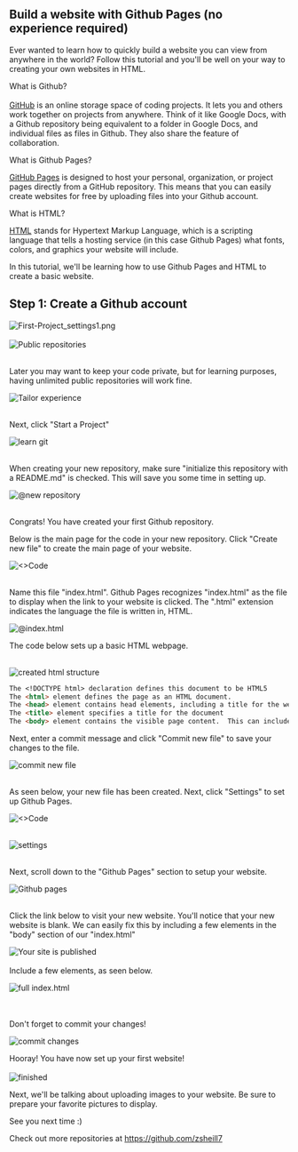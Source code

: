 ## Build a website with Github Pages (no experience required)

Ever wanted to learn how to quickly build a website you can view from anywhere in the world?  Follow this tutorial and you'll be well on your way to creating your own websites in HTML.  

What is Github? <br><br>
 <a href="github.com">GitHub</a> is an online storage space of coding projects.  It lets you and others work together on projects from anywhere.  Think of it like Google Docs, with a Github repository being equivalent to a folder in Google Docs, and individual files as files in Github.  They also share the feature of collaboration. 
 
 What is Github Pages?
 
 <a href="https://pages.github.com/">GitHub Pages</a> is designed to host your personal, organization, or project pages directly from a GitHub repository. This means that you can easily create websites for free by uploading files into your Github account. 
 
 What is HTML? 
 
 <a href="http://www.w3schools.com/html/">HTML</a> stands for Hypertext Markup Language, which is a scripting language that tells a hosting service (in this case Github Pages) what fonts, colors, and graphics your website will include. 
 
 In this tutorial, we'll be learning how to use Github Pages and HTML to create a basic website.
 
 ## Step 1: Create a Github account

![First-Project_settings1.png](1.png)
<br>
<br>
![Public repositories](2.png)
<br>
<br>


Later you may want to keep your code private, but for learning purposes, having unlimited public repositories will work fine. 



![Tailor experience](3.png)
<br>
<br>


Next, click "Start a Project"



![learn git](4.png)
<br>
<br>


When creating your new repository, make sure "initialize this repository with a README.md" is checked.  This will save you some time in setting up. 



![@new repository](5.png)
<br>
<br>


Congrats!  You have created your first Github repository.  

Below is the main page for the code in your new repository.  Click "Create new file" to create the main page of your website.



![<>Code](6.png)
<br>
<br>


Name this file "index.html".  Github Pages recognizes "index.html" as the file to display when the link to your website is clicked.  The ".html" extension indicates the language the file is written in, HTML. 



![@index.html](7.png)



The code below sets up a basic HTML webpage.
<br>
<br>


![created html structure](/8.png)



```markdown
The <!DOCTYPE html> declaration defines this document to be HTML5
The <html> element defines the page as an HTML document.
The <head> element contains head elements, including a title for the website.
The <title> element specifies a title for the document
The <body> element contains the visible page content.  This can include paragraphs and headers.
```



Next, enter a commit message and click "Commit new file" to save your changes to the file.



![commit new file](9.png)
<br>
<br>


As seen below, your new file has been created.  Next, click "Settings" to set up Github Pages. 



![<>Code](10.png)
<br>
<br>

![settings](11.png)
<br>
<br>

Next, scroll down to the "Github Pages" section to setup your website. 



![Github pages](12.png)
<br>
<br>

Click the link below to visit your new website. You'll notice that your new website is blank.  We can easily fix this by including a few elements in the "body" section of our "index.html"



![Your site is published](13.png)
<br>
<br>
Include a few elements, as seen below.



![full index.html](14.png)

<br>
<br>
Don't forget to commit your changes! 



![commit changes](15.png)

Hooray!  You have now set up your first website!
<br>
<br>
![finished](mywebsite.png)


Next, we'll be talking about uploading images to your website.  Be sure to prepare your favorite pictures to display. 

See you next time :)
<br>

Check out more repositories at <a href="https://github.com/zsheill7">https://github.com/zsheill7</a>

<!--### Markdown

Markdown is a lightweight and easy-to-use syntax for styling your writing. It includes conventions for

```markdown
Syntax highlighted code block

# Header 1
## Header 2
### Header 3

- Bulleted
- List

1. Numbered
2. List

**Bold** and _Italic_ and `Code` text

[Link](url) and ![Image](src)
```

For more details see [GitHub Flavored Markdown](https://guides.github.com/features/mastering-markdown/).

### Jekyll Themes

Your Pages site will use the layout and styles from the Jekyll theme you have selected in your [repository settings](https://github.com/zsheill7/SwiftTutorial/settings). The name of this theme is saved in the Jekyll `_config.yml` configuration file.

### Support or Contact

Having trouble with Pages? Check out our [documentation](https://help.github.com/categories/github-pages-basics/) or [contact support](https://github.com/contact) and we’ll help you sort it out.-->

